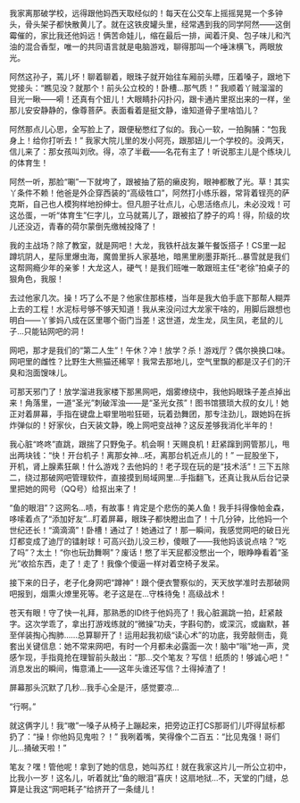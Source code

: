 我家离那破学校，远得跟他妈西天取经似的！每天在公交车上摇摇晃晃一个多钟头，骨头架子都快散黄儿了。就在这铁皮罐头里，经常遇到我的同学阿然——这倒霉催的，家比我还他妈远！俩苦命娃儿，缩在最后一排，闻着汗臭、包子味儿和汽油的混合香型，唯一的共同语言就是电脑游戏，聊得那叫一个唾沫横飞，两眼放光。

阿然这孙子，蔫儿坏！聊着聊着，眼珠子就开始往车厢前头瞟，压着嗓子，跟地下党接头：“瞧见没？就那个！前头公立校的！卧槽…那气质！” 我顺着丫贼溜溜的目光一瞅——嗬！还真有个妞儿！大眼睛扑闪扑闪，跟卡通片里抠出来的一样，坐那儿安安静静的，像尊菩萨。表面看着是挺文静，谁知道骨子里啥馅儿？

阿然那点儿心思，全写脸上了，跟便秘憋红了似的。我心一软，一拍胸脯：“包我身上！给你打听去！” 我家大院儿里的发小阿亮，跟那妞儿一个学校的。没两天，信儿来了：那女孩叫刘欣。得，凉了半截——名花有主了！听说那主儿是个练块儿的体育生！

阿然一听，那脸“唰”一下就垮了，跟被抽了筋的癞皮狗，眼神都散了光。草！其实丫条件不赖！他爸是外企穿西装的“高级牲口”，阿然打小练乐器，常背着锃亮的萨克斯，自己也人模狗样地扮绅士。但凡胆子壮点儿，心思活络点儿，未必没戏！可这怂蛋，一听“体育生”仨字儿，立马就蔫儿了，跟被掐了脖子的鸡！得，阶级的坎儿还没迈，青春的荷尔蒙倒先缴械投降了！

我的主战场？除了教室，就是网吧！大龙，我铁杆战友兼午餐饭搭子！CS里一起蹲坑阴人，星际里爆虫海，魔兽里拆人家基地，暗黑里刷墨菲斯托…暴雪就是我们这帮网瘾少年的亲爹！大龙这人，硬气！是我们班唯一敢跟班主任“老徐”拍桌子的狠角色，我服！

去过他家几次。操！巧了么不是？他家住那栋楼，当年是我大伯手底下那帮人糊弄上去的工程！水泥标号够不够天知道！我从来没问过大龙家干啥的，用脚后跟想也明白——丫爹妈八成在区里哪个衙门当差！这世道，龙生龙，凤生凤，老鼠的儿子…只能钻网吧的洞！

网吧，那才是我们的“第二人生”！午休？冲！放学？杀！游戏厅？偶尔换换口味。网吧里的雌性？比野生大熊猫还稀罕！我常去那地儿，空气里飘的都是汉子们的汗臭和泡面馊味儿。

可那天邪门了！放学溜进我家楼下那黑网吧，烟雾缭绕中，我他妈眼珠子差点掉出来！角落里，一道“圣光”刺破浑浊——是“圣光女孩”！图书馆猥琐大叔的女儿！她正对着屏幕，手指在键盘上噼里啪啦狂砸，玩着劲舞团，那专注劲儿，跟她妈在拆炸弹似的！好家伙，白天装文静，晚上网吧变战神？这反差够我消化半年的！

我心脏“咚咚”直跳，跟揣了只野兔子。机会啊！天赐良机！赶紧蹿到网管那儿，甩出两块钱：“快！开台机子！离那女神…呸，离那台机近点儿的！” 一屁股坐下，开机，肾上腺素狂飙！什么游戏？去他妈的！老子现在玩的是“技术活”！三下五除二，绕过那破网吧管理软件，直接摸到局域网里…手指翻飞，还真让我从后台记录里把她的网号（QQ号）给抠出来了！

“鱼的眼泪”？这网名…啧，有故事！肯定是个悲伤的美人鱼！我手抖得像帕金森，哆嗦着点了“添加好友”…盯着屏幕，眼珠子都快瞪出血了！十几分钟，比他妈一个世纪还长！“滴滴滴”！卧槽！通过了！她通过了！那一瞬间，我感觉网吧的破日光灯都变成了迪厅的镭射球！可高兴劲儿没三秒，傻眼了——我他妈该说点啥？“吃了吗”？太土！“你也玩劲舞啊”？废话！憋了半天屁都没憋出一个，眼睁睁看着“圣光”收拾东西，走了！走了！我像个傻逼一样对着空椅子发呆。

接下来的日子，老子化身网吧“蹲神”！跟个便衣警察似的，天天放学准时去那破网吧报到，烟熏火燎里死等。老子这是在…守株待兔！高级战术！

苍天有眼！守了快一礼拜，那熟悉的ID终于他妈亮了！我心脏漏跳一拍，赶紧敲字。这次学乖了，拿出打游戏练就的“微操”功夫，字斟句酌，或深沉，或幽默，甚至佯装掏心掏肺……总算聊开了！运用起我初级“读心术”的功底，我旁敲侧击，竟套出关键信息：她不常来网吧，有时一个月都未必露面一次！脑中“嗡”地一声，灵感乍现，手指竟抢在理智前头敲出：“那…交个笔友？写信！纸质的！够诚心吧！” 消息发出的瞬间，悔意涌上——这年头谁还写信？土得掉渣了！

屏幕那头沉默了几秒…我手心全是汗，感觉要凉…

“行啊。”

就这俩字儿！我“嗷”一嗓子从椅子上蹦起来，把旁边正打CS那哥们儿吓得鼠标都扔了：“操！你他妈见鬼啦？！” 我咧着嘴，笑得像个二百五：“比见鬼强！哥们儿…捅破天啦！”

笔友？嘿！管他呢！拿到了她的信息，她叫苏红！就在我家这片儿一所公立初中，比我小一岁！这名儿，听着就比“鱼的眼泪”喜庆！这扇地狱…不，天堂的门缝，总算是让我这“网吧耗子”给挤开了一条缝儿！